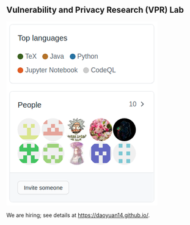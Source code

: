 ## Vulnerability and Privacy Research (VPR) Lab

![Image](https://raw.githubusercontent.com/VPRLab/VPRLab.github.io/master/VPRLabMembers.png)

We are hiring; see details at https://daoyuan14.github.io/.
